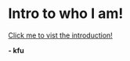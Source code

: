 # Intro to who I am!

[Click me to vist the introduction!](https://vxp-ui.github.io/kfu/)

**- kfu**
